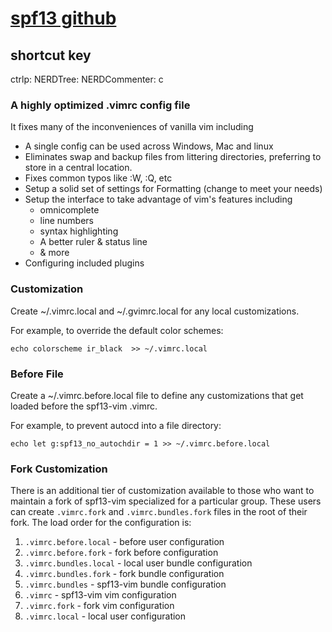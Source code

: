 # [spf13 github](https://github.com/spf13/spf13-vim)


## shortcut key
ctrlp: <c-p>
NERDTree: <c-e>
NERDCommenter: <Leader>c<space>

### A highly optimized .vimrc config file

It fixes many of the inconveniences of vanilla vim including

  * A single config can be used across Windows, Mac and linux
  * Eliminates swap and backup files from littering directories, preferring to store in a central location.
  * Fixes common typos like :W, :Q, etc
  * Setup a solid set of settings for Formatting (change to meet your needs)
  * Setup the interface to take advantage of vim's features including
    * omnicomplete
    * line numbers
    * syntax highlighting
    * A better ruler & status line
    * & more
  * Configuring included plugins

### Customization

Create ~/.vimrc.local and ~/.gvimrc.local for any local customizations.

For example, to override the default color schemes:

    echo colorscheme ir_black  >> ~/.vimrc.local

### Before File

Create a ~/.vimrc.before.local file to define any customizations that get loaded before the spf13-vim .vimrc.

For example, to prevent autocd into a file directory:

    echo let g:spf13_no_autochdir = 1 >> ~/.vimrc.before.local


### Fork Customization

There is an additional tier of customization available to those who want to maintain a
fork of spf13-vim specialized for a particular group. These users can create `.vimrc.fork`
and `.vimrc.bundles.fork` files in the root of their fork.  The load order for the configuration is:

1. `.vimrc.before.local` - before user configuration
2. `.vimrc.before.fork` - fork before configuration
3. `.vimrc.bundles.local` - local user bundle configuration
4. `.vimrc.bundles.fork` - fork bundle configuration
5. `.vimrc.bundles` - spf13-vim bundle configuration
6. `.vimrc` - spf13-vim vim configuration
7. `.vimrc.fork` - fork vim configuration
8. `.vimrc.local` - local user configuration